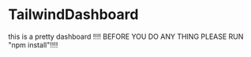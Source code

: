 # TailwindDashboard
this is a pretty dashboard
!!!! BEFORE YOU DO ANY THING PLEASE RUN "npm install"!!!!
